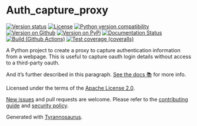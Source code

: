 # Auth_capture_proxy

[![Version status](https://img.shields.io/pypi/status/authcaptureproxy)](https://pypi.org/project/authcaptureproxy)
[![License](https://img.shields.io/badge/License-Apache%202.0-blue.svg)](https://opensource.org/licenses/Apache-2.0)
[![Python version compatibility](https://img.shields.io/pypi/pyversions/authcaptureproxy)](https://pypi.org/project/authcaptureproxy)
[![Version on Github](https://img.shields.io/github/v/release/alandtse/auth_capture_proxy?include_prereleases&label=GitHub)](https://github.com/alandtse/auth_capture_proxy/releases)
[![Version on PyPi](https://img.shields.io/pypi/v/authcaptureproxy)](https://pypi.org/project/authcaptureproxy)
[![Documentation Status](https://readthedocs.org/projects/auth-capture-proxy/badge/?version=latest)](https://auth-capture-proxy.readthedocs.io/en/latest/?badge=latest)
[![Build (Github Actions)](https://img.shields.io/github/workflow/status/alandtse/auth_capture_proxy/Build%20&%20test?label=Build%20&%20test)](https://github.com/alandtse/auth_capture_proxy/actions)
[![Test coverage (coveralls)](https://coveralls.io/repos/github/alandtse/auth_capture_proxy/badge.svg?branch=main&service=github)](https://coveralls.io/github/alandtse/auth_capture_proxy?branch=main)

A Python project to create a proxy to capture authentication information from a webpage. This is useful to capture oauth login details without access to a third-party oauth.

And it’s further described in this paragraph.
[See the docs 📚](https://auth-capture-proxy.readthedocs.io/en/latest/) for more info.

Licensed under the terms of the [Apache License 2.0](https://spdx.org/licenses/Apache-2.0.html).

[New issues](https://github.com/alandtse/auth_capture_proxy/issues) and pull requests are welcome.
Please refer to the [contributing guide](https://github.com/alandtse/auth_capture_proxy/blob/main/CONTRIBUTING.md)
and [security policy](https://github.com/alandtse/auth_capture_proxy/blob/main/SECURITY.md).

Generated with [Tyrannosaurus](https://github.com/dmyersturnbull/tyrannosaurus).
